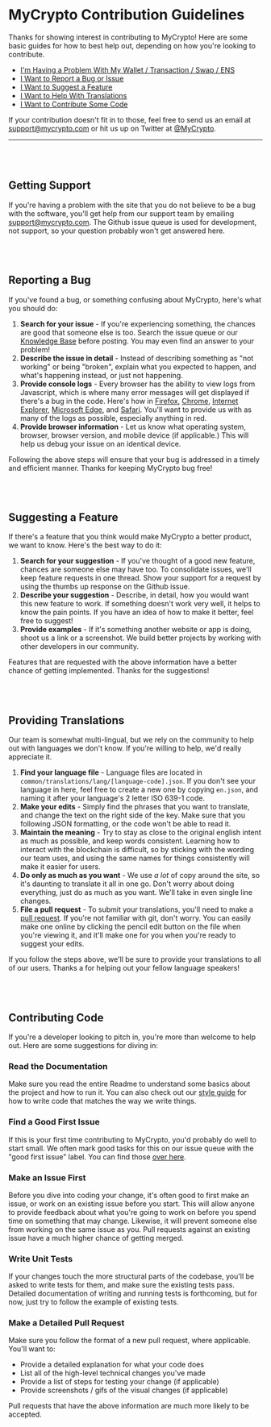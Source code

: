 # MyCrypto Contribution Guidelines

Thanks for showing interest in contributing to MyCrypto! Here are some basic
guides for how to best help out, depending on how you're looking to contribute.

* [I'm Having a Problem With My Wallet / Transaction / Swap / ENS](#getting-support)
* [I Want to Report a Bug or Issue](#reporting-a-bug)
* [I Want to Suggest a Feature](#suggesting-a-feature)
* [I Want to Help With Translations](#providing-translations)
* [I Want to Contribute Some Code](#contributing-code)

If your contribution doesn't fit in to those, feel free to send us an email
at [support@mycrypto.com](mailto:support@mycrypto.com) or hit us up on Twitter
at [@MyCrypto](https://twitter.com/mycrypto).

---

<br/>
<br/>

## Getting Support

If you're having a problem with the site that you do not believe to be a bug
with the software, you'll get help from our support team by emailing
[support@mycrypto.com](mailto:support@mycrypto.com). The Github issue queue
is used for development, not support, so your question probably won't get
answered here.

<br/>
<br/>

## Reporting a Bug

If you've found a bug, or something confusing about MyCrypto, here's what you
should do:

1. **Search for your issue** - If you're experiencing something, the chances are
    good that someone else is too. Search the issue queue or our
    [Knowledge Base](support.mycrypto.com) before posting. You may even find an
    answer to your problem!
2. **Describe the issue in detail** - Instead of describing something as "not
    working" or being "broken", explain what you expected to happen, and what's
    happening instead, or just not happening.
3. **Provide console logs** - Every browser has the ability to view logs from
    Javascript, which is where many error messages will get displayed if
    there's a bug in the code. Here's how in [Firefox](https://developer.mozilla.org/en-US/docs/Tools/Browser_Console),
    [Chrome](https://developers.google.com/web/tools/chrome-devtools/console/),
    [Internet Explorer](https://msdn.microsoft.com/en-us/library/dn255006(v=vs.85).aspx),
    [Microsoft Edge](https://docs.microsoft.com/en-us/microsoft-edge/devtools-guide/console),
    and [Safari](https://www.wickedlysmart.com/hfjsconsole/). You'll want to
    provide us with as many of the logs as possible, especially anything in red.
4. **Provide browser information** - Let us know what operating system, browser,
    browser version, and mobile device (if applicable.) This will help us debug
    your issue on an identical device.

Following the above steps will ensure that your bug is addressed in a timely and
efficient manner. Thanks for keeping MyCrypto bug free!


<br/>
<br/>


## Suggesting a Feature

If there's a feature that you think would make MyCrypto a better product, we
want to know. Here's the best way to do it:

1. **Search for your suggestion** - If you've thought of a good new feature,
    chances are someone else may have too. To consolidate issues, we'll keep
    feature requests in one thread. Show your support for a request by using
    the thumbs up response on the Github issue.
2. **Describe your suggestion** - Describe, in detail, how you would want this
    new feature to work. If something doesn't work very well, it helps to know
    the pain points. If you have an idea of how to make it better, feel free to
    suggest!
3. **Provide examples** - If it's something another website or app is doing,
    shoot us a link or a screenshot. We build better projects by working with
    other developers in our community.

Features that are requested with the above information have a better chance of
getting implemented. Thanks for the suggestions!


<br/>
<br/>


## Providing Translations

Our team is somewhat multi-lingual, but we rely on the community to help out
with languages we don't know. If you're willing to help, we'd really appreciate
it.

1. **Find your language file** - Language files are located in
    `common/translations/lang/[language-code].json`. If you don't see your
    language in here, feel free to create a new one by copying `en.json`, and
    naming it after your language's 2 letter ISO 639-1 code.
2. **Make your edits** - Simply find the phrases that you want to translate,
    and change the text on the right side of the key. Make sure that you
    following JSON formatting, or the code won't be able to read it.
3. **Maintain the meaning** - Try to stay as close to the original english
    intent as much as possible, and keep words consistent. Learning how to
    interact with the blockchain is difficult, so by sticking with the wording
    our team uses, and using the same names for things consistently will make
    it easier for users.
4. **Do only as much as you want** - We use _a lot_ of copy around the site,
    so it's daunting to translate it all in one go. Don't worry about doing
    everything, just do as much as you want. We'll take in even single line
    changes.
5. **File a pull request** - To submit your translations, you'll need to make
    a [pull request](https://help.github.com/articles/about-pull-requests/). If
    you're not familiar with git, don't worry. You can easily make one online
    by clicking the pencil edit button on the file when you're viewing it, and
    it'll make one for you when you're ready to suggest your edits.

If you follow the steps above, we'll be sure to provide your translations to all
of our users. Thanks a for helping out your fellow language speakers!


<br/>
<br/>



## Contributing Code

If you're a developer looking to pitch in, you're more than welcome to help out.
Here are some suggestions for diving in:

### Read the Documentation

Make sure you read the entire Readme to understand some basics about the project
and how to run it. You can also check out our
[style guide](https://github.com/MyCryptoHQ/MyCrypto/wiki/Style-Guides) for how
to write code that matches the way we write things.


### Find a Good First Issue

If this is your first time contributing to MyCrypto, you'd probably do well to
start small. We often mark good tasks for this on our issue queue with the
"good first issue" label. You can find those
[over here](https://github.com/MyCryptoHQ/mycrypto/issues?q=is%3Aopen+is%3Aissue+label%3A%22good+first+issue%22).

### Make an Issue First

Before you dive into coding your change, it's often good to first make an issue,
or work on an existing issue before you start. This will allow anyone to provide
feedback about what you're going to work on before you spend time on something
that may change. Likewise, it will prevent someone else from working on the same
issue as you. Pull requests against an existing issue have a much higher chance
of getting merged.

### Write Unit Tests

If your changes touch the more structural parts of the codebase, you'll be asked
to write tests for them, and make sure the existing tests pass. Detailed
documentation of writing and running tests is forthcoming, but for now, just try
to follow the example of existing tests.

### Make a Detailed Pull Request

Make sure you follow the format of a new pull request, where applicable. You'll
want to:

* Provide a detailed explanation for what your code does
* List all of the high-level technical changes you've made
* Provide a list of steps for testing your change (if applicable)
* Provide screenshots / gifs of the visual changes (if applicable)

Pull requests that have the above information are much more likely to be
accepted.
